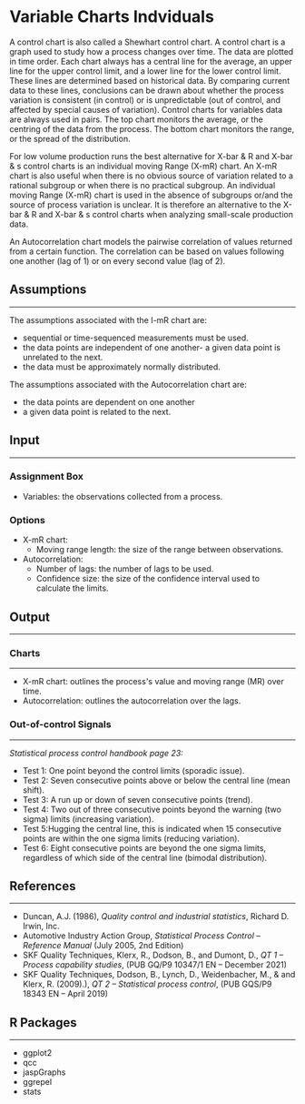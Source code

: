 Variable Charts Indviduals
==========================
A control chart is also called a Shewhart control chart.  A control chart is a graph used to study how a process changes over time. The data are plotted in time order. Each chart always has a central line for the average, an upper line for the upper control limit, and a lower line for the lower control limit. These lines are determined based on historical data. By comparing current data to these lines, conclusions can be drawn about whether the process variation is consistent (in control) or is unpredictable (out of control, and affected by special causes of variation). Control charts for variables data are always used in pairs. The top chart monitors the average, or the centring of the data from the process. The bottom chart monitors the range, or the spread of the distribution.

For low volume production runs the best alternative for X-bar & R and X-bar & s control charts is an individual moving Range (X-mR) chart. 
An X-mR chart is also useful when there is no obvious source of variation related to a rational subgroup or when there is no practical subgroup.
An individual moving Range (X-mR) chart is used in the absence of subgroups or/and the source of process variation is unclear. It is therefore an alternative to the X-bar & R and X-bar & s control charts when analyzing small-scale production data.

An Autocorrelation chart models the pairwise correlation of values returned from a certain function. The correlation can be based on values following one another (lag of 1) or
on every second value (lag of 2).

## Assumptions 
-------
The assumptions associated with the I-mR chart are: 
- sequential or time-sequenced measurements must be used. 
- the data points are independent of one another- a given data point is unrelated to the next. 
- the data must be approximately normally distributed. 

The assumptions associated with the Autocorrelation chart are:
- the data points are dependent on one another
- a given data point is related to the next. 

## Input
-------
### Assignment Box 
- Variables: the observations collected from a process.  

### Options
- X-mR chart:
  - Moving range length: the size of the range between observations. 
- Autocorrelation:
  - Number of lags: the number of lags to be used.
  - Confidence size: the size of the confidence interval used to calculate the limits. 

## Output
-------
### Charts
-------
- X-mR chart: outlines the process's value and moving range (MR) over time.
- Autocorrelation: outlines the autocorrelation over the lags. 

### Out-of-control Signals 
-------
_Statistical process control handbook page 23:_

- Test 1: One point beyond the control limits (sporadic issue).
- Test 2: Seven consecutive points above or below the central line (mean shift).
- Test 3:  A run up or down of seven consecutive points (trend).
- Test 4: Two out of three consecutive points beyond the warning (two sigma) limits (increasing variation).
- Test 5:Hugging the central line, this is indicated when 15 consecutive points are within the one sigma limits (reducing variation).
- Test 6: Eight consecutive points are beyond the one sigma limits, regardless of which side of the central line (bimodal distribution).

## References 
-------
- Duncan, A.J. (1986), *Quality control and industrial statistics*, Richard D. Irwin, Inc.
- Automotive Industry Action Group, *Statistical Process Control – Reference Manual* (July 2005, 2nd Edition)
-	SKF Quality Techniques, Klerx, R., Dodson, B., and Dumont, D., *QT 1 – Process capability studies*, (PUB GQ/P9 10347/1 EN – December 2021)
-	SKF Quality Techniques, Dodson, B., Lynch, D., Weidenbacher, M., & and Klerx, R. (2009).), *QT 2 – Statistical process control*, (PUB GQS/P9 18343 EN – April 2019)


## R Packages
-------
- ggplot2
- qcc
- jaspGraphs
- ggrepel
- stats